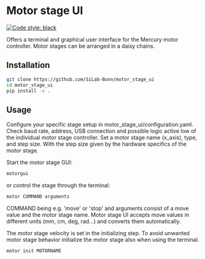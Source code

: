# Motor stage UI
[![Code style: black](https://img.shields.io/badge/code%20style-black-000000.svg)](https://github.com/psf/black)

Offers a terminal and graphical user interface for the Mercury motor controller.
Motor stages can be arranged in a daisy chains.

## Installation

```bash
git clone https://github.com/SiLab-Bonn/motor_stage_ui
cd motor_stage_ui
pip install -e .
```

## Usage

Configure your specific stage setup in motor_stage_ui/configuration.yaml.
Check baud rate, address, USB connection and possible logic active low of the individual motor stage controller.
Set a motor stage name (x_axis), type, and step size.
With the step size given by the hardware specifics of the motor stage.

Start the motor stage GUI:
```bash
motorgui
```
or control the stage through the terminal:
```bash
motor COMMAND arguments
```
COMMAND being e.g. 'move' or 'stop' and arguments consist of a move value and the motor stage name.
Motor stage UI accepts move values in different units (mm, cm, deg, rad...) and converts them automatically. 

The motor stage velocity is set in the initializing step. To avoid unwanted motor stage behavior initialize the motor stage also when using the terminal.

```bash
motor init MOTORNAME
```